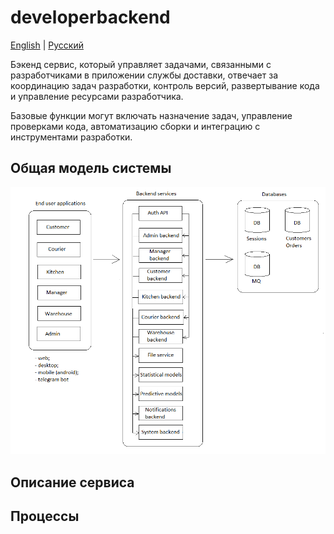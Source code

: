 # developerbackend

[English](developerbackend.md) | [Русский](developerbackend.ru.md)

Бэкенд сервис, который управляет задачами, связанными с разработчиками в приложении службы доставки, отвечает за координацию задач разработки, контроль версий, развертывание кода и управление ресурсами разработчика.

Базовые функции могут включать назначение задач, управление проверками кода, автоматизацию сборки и интеграцию с инструментами разработки.

## Общая модель системы 

![system_overall](../img/system_overall.png)

## Описание сервиса

## Процессы 
